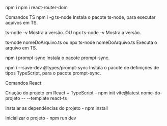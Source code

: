 npm i
npm i react-router-dom

Comandos TS
npm i -g ts-node
Instala o pacote ts-node, para executar aquivos em TS.

ts-node -v
Mostra a versão.
OU
npx ts-node -v
Mostra a versão.

ts-node nomeDoArquivo.ts
ou
npx ts-node nomeDoArquivo.ts
Executa o arquivo em TS.

npm i prompt-sync
Instala o pacote prompt-sync.

npm i --save-dev @types/prompt-sync
Instala o pacote de definições de tipos TypeScript, para o pacote prompt-sync.



Comandos React

Criação do projeto em React + TypeScript –  npm init vite@latest nome-do-projeto -- --template react-ts 

Instalar as dependências do projeto - npm install

Inicializar o projeto - npm run dev
